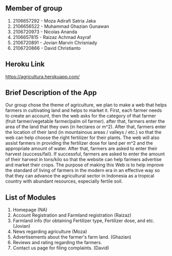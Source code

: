 ## Member of group
1. 2106657292 - Moza Adirafi Satria Jaka
2. 2106656522 - Muhammad Ghazian Gunawan  
3. 2106720973 - Nicolas Ananda 
4. 2106657815 - Raizaz Achmad Asyraf
5. 2106720891 - Jovian Marvin Chrisniady
6. 2106720866 - David Christianto

## Heroku Link
https://agricultura.herokuapp.com/

## Brief Description of the App
Our group chose the theme of agriculture, we plan to make a web that helps farmers in cultivating land and helps to market it. First, each farmer needs to create an account, then the web asks for the category of that farmer (fruit farmer/vegetable farmer/palm oil farmer). after that, farmers enter the area of the land that they own (in hectares or m^2). After that, farmers enter the location of their land (in mountainous areas / valleys / etc.) so that the web can help choose the right fertilizer for their plants. The web will also assist farmers in providing the fertilizer dose for land per m^2 and the appropriate amount of water. After that, farmers are asked to enter their harvest (success/fail). If successful, farmers are asked to enter the amount of their harvest in tons/kilo so that the website can help farmers advertise and market their crops. The purpose of making this Web is to help improve the standard of living of farmers in the modern era in an effective way so that they can advance the agricultural sector in Indonesia as a tropical country with abundant resources, especially fertile soil.

## List of Modules
1. Homepage (NA)
2. Account Registration and Farmland registration (Raizaz)
3. Farmland info (for obtaining Fertilizer type, Fertilizer dose, and etc. (Jovian)
4. News regarding agriculture (Moza)
5. Advertisements about the farmer's farm land. (Ghazian)
6. Reviews and rating regarding the farmers.
7. Contact us page for filing complaints. (David)
